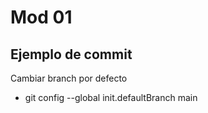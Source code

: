 # Mod 01

## Ejemplo de commit

Cambiar branch por defecto

- git config --global init.defaultBranch main
